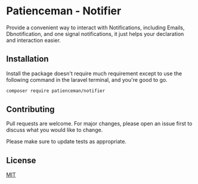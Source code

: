 # Patienceman - Notifier

Provide a convenient way to interact with Notifications, including Emails, Dbnotification, and one signal notifications,
it just helps your declaration and interaction easier.

## Installation

Install the package doesn't require much requirement except to use the following command in the laravel terminal,  and you're good to go.

```bash
composer require patienceman/notifier
```

## Contributing
Pull requests are welcome. For major changes, please open an issue first to discuss what you would like to change.

Please make sure to update tests as appropriate.

## License
[MIT](https://choosealicense.com/licenses/mit/)
